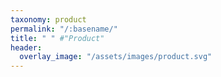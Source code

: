```yaml
---
taxonomy: product
permalink: "/:basename/"
title: " " #"Product"
header:
  overlay_image: "/assets/images/product.svg"
---
```

